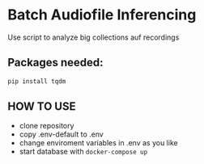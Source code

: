 # Batch Audiofile Inferencing
Use script to analyze big collections auf recordings

## Packages needed:
```bash
pip install tqdm
```


## HOW TO USE
* clone repository
* copy .env-default to .env
* change enviroment variables in .env as you like
* start database with `docker-compose up`